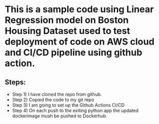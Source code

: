 # This is a sample code using Linear Regression model on Boston Housing Dataset used to test deployment of code on AWS cloud and CI/CD pipeline using github action.

## Steps:
* Step 1) I have cloned the repo from github.
* Step 2) Copied the code to my git repo
* Step 3) I am going to set up the Github Actions CI/CD
* Step 4) On each push to the exiting python app the updated dockerimage mush be pushed to Dockerhub.
